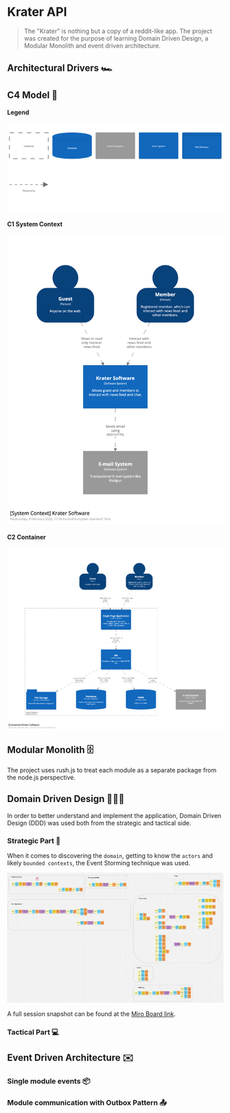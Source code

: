# Krater API

> The "Krater" is nothing but a copy of a reddit-like app. The project was created for the purpose of learning Domain Driven Design, a Modular Monolith and event driven architecture.

## Architectural Drivers 🏎

## C4 Model 📡


#### Legend

![Model C4 Legend](./docs/model-c4/images/legend.png)


#### C1 System Context

![Model C4 - System Context](./docs/model-c4/images/c1-level.png)

#### C2 Container

![Model C4 - Container](./docs/model-c4/images/c2-level.png)
## Modular Monolith 🗄
The project uses rush.js to treat each module as a separate package from the node.js perspective.


## Domain Driven Design 👨🏼‍💼

In order to better understand and implement the application, Domain Driven Design (DDD) was used both from the strategic and tactical side.

### Strategic Part 🙊
When it comes to discovering the `domain`, getting to know the `actors` and likely `bounded contexts`, the Event Storming technique was used.

![Miro Board](./docs/assets/miro.png)

A full session snapshot can be found at the [Miro Board link](https://miro.com/app/board/uXjVOf_KGfs=/?invite_link_id=737256182042).



### Tactical Part 💻

## Event Driven Architecture ✉️

### Single module events 📦

### Module communication with Outbox Pattern 📤